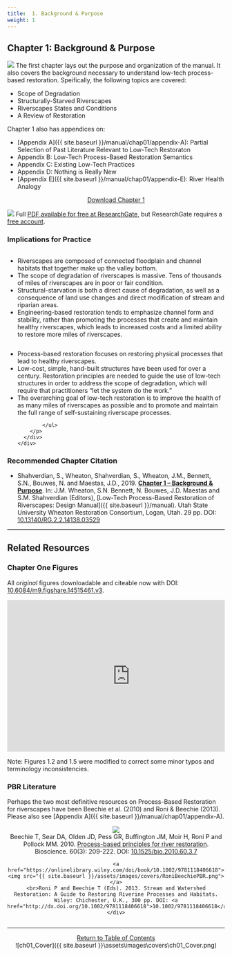 ```yaml
---
title:  1. Background & Purpose
weight: 1
---
```

## Chapter 1: Background & Purpose

<a  href="http://dx.doi.org/10.13140/RG.2.2.14138.03529"><img class="float-right" src="{{ site.baseurl }}/assets/images/covers/Chap1.png"></a>
The first chapter lays out the purpose and organization of the manual. It also covers the background necessary to understand low-tech process-based restoration. Speifically, the following topics are covered:
- Scope of Degradation
- Structurally-Starved Riverscapes
- Riverscapes States and Conditions
- A Review of Restoration

Chapter 1 also has appendices on:
- [Appendix A]({{ site.baseurl }}/manual/chap01/appendix-A): Partial Selection of Past Literature Relevant to Low-Tech Restoraton 
- Appendix B: Low-Tech Process-Based Restoration Semantics
- Appendix C: Existing Low-Tech Practices
- Appendix D: Nothing is Really New
- [Appendix E]({{ site.baseurl }}/manual/chap01/appendix-E): River Health Analogy

<div align="center">
	<a class="hollow button" href="http://dx.doi.org/10.13140/RG.2.2.14138.03529"> Download Chapter 1 <i class="fa fa-file-pdf-o" aria-hidden="true"></i></a>
</div>

<a href="http://dx.doi.org/10.13140/RG.2.2.19590.63049"><img class="float-right" src="{{ site.baseurl}}/assets/images/RG.png"></a> Full [PDF available for free at ResearchGate](http://dx.doi.org/10.13140/RG.2.2.19590.63049), but ResearchGate requires a [free account](https://www.researchgate.net/signup.SignUp.html?hdrsu=1).


### Implications for Practice

<div class="row small-up-2 medium-up-2">

  <div class="column">
    <div class="card">
        <div class="card-section">
        <p><ul>
	<li>Riverscapes are composed of connected floodplain and channel habitats that together make up the valley bottom.</li>
	<li>The scope of degradation of riverscapes is massive. Tens of thousands of miles of riverscapes are in poor or fair condition. </li>
	<li>Structural-starvation is both a direct cause of degradation, as well as a consequence of land use changes and direct modification of stream and riparian areas.</li>
	<li>Engineering-based restoration tends to emphasize channel form and stability, rather than promoting the processes that create and maintain healthy riverscapes, which leads to increased costs and a limited ability to restore more miles of riverscapes.</li>
	</ul>
	</p>
      </div>
    </div>
  </div>
  <div class="column">
    <div class="card">
      <div class="card-section">
        <p>
        	<ul>
        		<li>Process-based restoration focuses on restoring physical processes that lead to healthy riverscapes. </li>
	<li>Low-cost, simple, hand-built structures have been used for over a century. Restoration principles are needed to guide the use of low-tech structures in order to address the scope of degradation, which will require that practitioners “let the system do the work.”</li>
	<li>The overarching goal of low-tech restoration is to improve the health of as many miles of riverscapes as possible and to promote and maintain the full range of self-sustaining riverscape processes. </li>

			</ul>
	    </p>
	  </div>
	</div>
  </div>
</div>



### Recommended Chapter Citation

- <a href="http://dx.doi.org/10.13140/RG.2.2.14138.03529" ><i class="fa fa-file-pdf-o" aria-hidden="true"></i></a> Shahverdian, S., Wheaton, Shahverdian, S., Wheaton, J.M., Bennett, S.N., Bouwes, N. and Maestas, J.D., 2019. [**Chapter 1 – Background & Purpose**](http://dx.doi.org/10.13140/RG.2.2.14138.03529). In: J.M. Wheaton, S.N. Bennett, N. Bouwes, J.D. Maestas and S.M. Shahverdian (Editors), [Low-Tech Process-Based Restoration of Riverscapes: Design Manual]({{ site.baseurl }}/manual). Utah State University Wheaton Restoration Consortium, Logan, Utah. 29 pp. DOI: [10.13140/RG.2.2.14138.03529](http://dx.doi.org/10.13140/RG.2.2.14138.03529)

-----
## Related Resources

### Chapter One Figures
All *original* figures downloadable and citeable now with DOI: [10.6084/m9.figshare.14515461.v3](https://doi.org/10.6084/m9.figshare.14515461.v3). 
<iframe src="https://widgets.figshare.com/articles/14515461/embed?show_title=1" width="568" height="351" allowfullscreen frameborder="0"></iframe>

Note: Figures 1.2 and 1.5 were modified to correct some minor typos and terminology inconsistencies. 

### PBR Literature

Perhaps the two most definitive resources on Process-Based Restoration for riverscapes have been Beechie et al. (2010) and Roni & Beechie (2013).  Please also see [Appendix A]({{ site.baseurl }}/manual/chap01/appendix-A).

<div class="row small-up-2 medium-up-2 large-up-2" align="center">
  	<div class="column column-block">
  		<a href="https://www.fs.fed.us/rm/pubs_other/rmrs_2010_beechie_t001.pdf"><img src="{{ site.baseurl }}/assets/images/covers/Beechie_PBR.png"></a>
<br>
	Beechie T, Sear DA, Olden JD, Pess GR, Buffington JM, Moir H, Roni P and Pollock MM. 2010. <a href="https://www.fs.fed.us/rm/pubs_other/rmrs_2010_beechie_t001.pdf">Process-based principles for river restoration</a>. Bioscience. 60(3): 209-222.  DOI: <a href="http://dx.doi.org/10.1525/bio.2010.60.3.7">10.1525/bio.2010.60.3.7</a>
	</div>
<div class="column column-block">

	<a href="https://onlinelibrary.wiley.com/doi/book/10.1002/9781118406618"><img src="{{ site.baseurl }}/assets/images/covers/RoniBeechiePBR.png"></a>
	<br>Roni P and Beechie T (Eds). 2013. Stream and Watershed Restoration: A Guide to Restoring Riverine Processes and Habitats. Wiley: Chichester, U.K., 300 pp. DOI: <a href="http://dx.doi.org/10.1002/9781118406618">10.1002/9781118406618</a>
	</div>
</div>

------
<div align="center">
	<a class="hollow button" href="{{ site.baseurl }}/manual/"><i class="fa fa-arrow-circle-up" aria-hidden="true"></i>  Return to Table of Contents <i class="fa fa-list-ol" aria-hidden="true"></i></a>


</div>
![ch01_Cover]({{ site.baseurl }}\assets\images\covers\ch01_Cover.png)